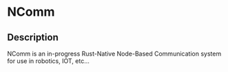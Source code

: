 # NComm

## Description

NComm is an in-progress Rust-Native Node-Based Communication system for use in robotics, IOT, etc...